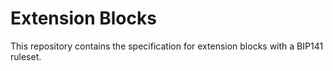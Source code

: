 # Extension Blocks

This repository contains the specification for extension blocks with a BIP141
ruleset.
